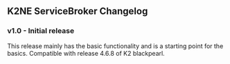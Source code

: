 K2NE ServiceBroker Changelog
---------

### v1.0 - Initial release
This release mainly has the basic functionality and is a starting point for the basics.
Compatible with release 4.6.8 of K2 blackpearl.
